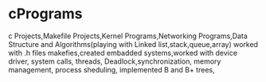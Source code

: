 # cPrograms
c Projects,Makefile Projects,Kernel Programs,Networking Programs,Data Structure and Algorithms(playing with Linked list,stack,queue,array)
worked with .h files makefies,created embadded systems,worked with device driver, system calls, threads, Deadlock,synchronization, memory management, process sheduling,
implemented B and B+ trees,
